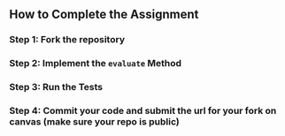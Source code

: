 ## How to Complete the Assignment
### Step 1: Fork the repository
### Step 2: Implement the `evaluate` Method
### Step 3: Run the Tests
### Step 4: Commit your code and submit the url for your fork on canvas (make sure your repo is public)

